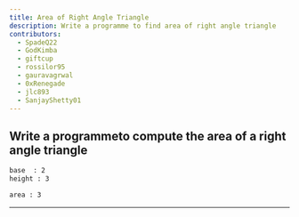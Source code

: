 ```yaml
---
title: Area of Right Angle Triangle
description: Write a programme to find area of right angle triangle
contributors:
  - SpadeQ22
  - GodKimba
  - giftcup
  - rossilor95
  - gauravagrwal
  - 0xRenegade
  - jlc893
  - SanjayShetty01
---
```


## Write a programmeto compute the area of a right angle triangle

```txt
base  : 2
height : 3

area : 3
```

---
